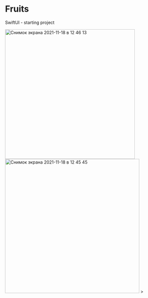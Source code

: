 # Fruits
SwiftUI - starting project

<img width="426" alt="Снимок экрана 2021-11-18 в 12 46 13" src="https://user-images.githubusercontent.com/66667779/142391193-c93200fd-c4c4-4ff5-af49-79747b12e3b5.png">
<img width="441" alt="Снимок экрана 2021-11-18 в 12 45 45" src="https://user-images.githubusercontent.com/66667779/142391231-3aaf2405-daab-4852-b754-c12f04420386.png">
>

